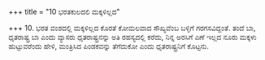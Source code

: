+++
title = "10 ಭರತಕುಲದಲಿ ಮಕ್ಕಳಿಲ್ಲದ"

+++
10. ಭರತ ವಂಶದಲ್ಲಿ ಮಕ್ಕಳಿಲ್ಲದ ಕೊರತೆ ಕೋಮಲವಾದ ಸೌಖ್ಯವೆಂಬ ಬಳ್ಳಿಗೆ ಗರಗಸವಿದ್ದಂತೆ. ತಂದೆ ಬಾ, ಧೃತರಾಷ್ಟ್ರ ಬಾ ಎಂದು ವ್ಯಾಸರು ಧೃತರಾಷ್ಟ್ರನನ್ನು ಅತಿ ರಹಸ್ಯದಲ್ಲಿ ಕರೆದು, ನಿನ್ನ ಅರಸಿಗೆ ಎಣೆ ಇಲ್ಲದ ನೂರು ಮಕ್ಕಳು ಹುಟ್ಟುವರೆಂದು ಹೇಳಿ, ಮಂತ್ರಿಸಿದ ಪಿಂಡಕವನ್ನು ತೆಗೆದುಕೋ ಎಂದು ಧೃತರಾಷ್ಟ್ರನಿಗೆ ಕೊಟ್ಟನು.